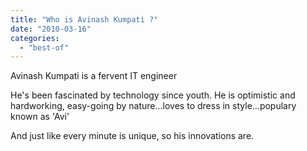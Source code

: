 ```yaml
---
title: "Who is Avinash Kumpati ?"
date: "2010-03-16"
categories: 
  - "best-of"
---
```


Avinash Kumpati is a fervent IT engineer

He's been fascinated by technology since youth. He is optimistic and hardworking, easy-going by nature...loves to dress in style...populary known as 'Avi'

And just like every minute is unique, so his innovations are.
